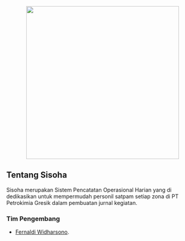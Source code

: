 <p align="center"><a href="https://laravel.com" target="_blank"><img src="https://storage.googleapis.com/pkg-portal-bucket/pg_logo_header.png" width="400"></a></p>

## Tentang Sisoha

Sisoha merupakan Sistem Pencatatan Operasional Harian yang di dedikasikan untuk mempermudah personil satpam setiap zona di PT Petrokimia Gresik dalam pembuatan jurnal kegiatan.

### Tim Pengembang
- [Fernaldi Widharsono](https://github.com/Shirosinya).